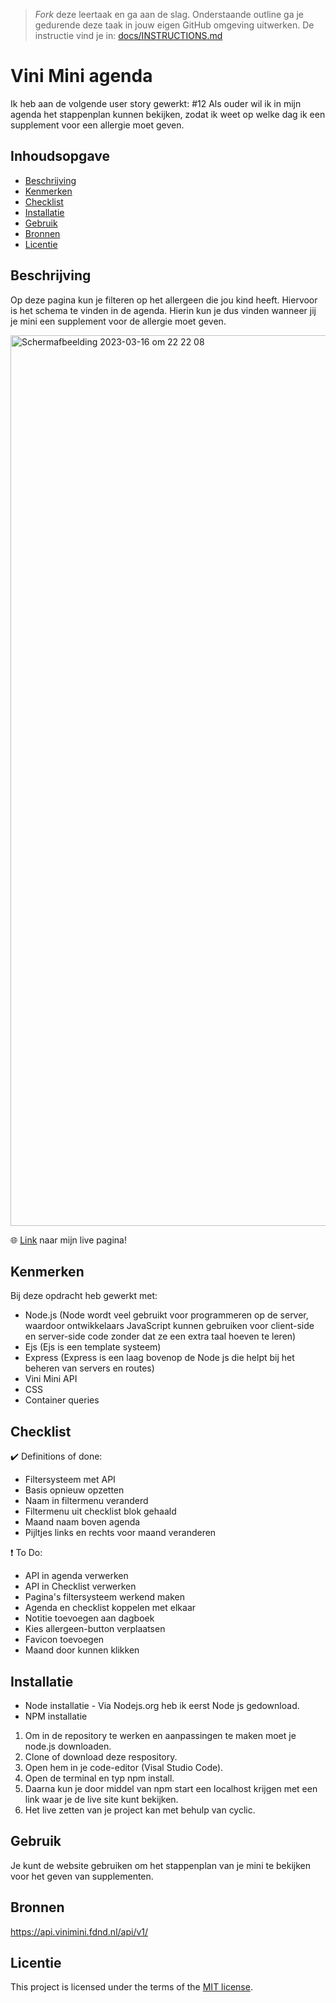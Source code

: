 > _Fork_ deze leertaak en ga aan de slag. Onderstaande outline ga je gedurende deze taak in jouw eigen GitHub omgeving uitwerken. De instructie vind je in: [docs/INSTRUCTIONS.md](docs/INSTRUCTIONS.md)

# Vini Mini agenda

Ik heb aan de volgende user story gewerkt:
#12 Als ouder wil ik in mijn agenda het stappenplan kunnen bekijken, zodat ik weet op welke dag ik een supplement voor een allergie moet geven.

## Inhoudsopgave

  * [Beschrijving](#beschrijving)
  * [Kenmerken](#kenmerken)
  * [Checklist](#Checklist)
  * [Installatie](#installatie)
  * [Gebruik](#gebruik)
  * [Bronnen](#bronnen)
  * [Licentie](#licentie)

## Beschrijving
Op deze pagina kun je filteren op het allergeen die jou kind heeft. Hiervoor is het schema te vinden in de agenda. Hierin kun je dus vinden wanneer jij je mini een supplement voor de allergie moet geven.

<img width="1425" alt="Scherm­afbeelding 2023-03-16 om 22 22 08" src="https://user-images.githubusercontent.com/112861144/225756267-a73b558b-86a4-48fe-8e76-ab631c11601d.png">

🌐 [Link](#https://rich-plum-camel-gear.cyclic.app/) naar mijn live pagina! 

## Kenmerken
Bij deze opdracht heb gewerkt met:

* Node.js (Node wordt veel gebruikt voor programmeren op de server, waardoor ontwikkelaars JavaScript kunnen gebruiken voor client-side en server-side code zonder dat ze een extra taal hoeven te leren)
* Ejs (Ejs is een template systeem)
* Express (Express is een laag bovenop de Node js die helpt bij het beheren van servers en routes)
* Vini Mini API
* CSS
* Container queries

## Checklist
✔️ Definitions of done:
* Filtersysteem met API
* Basis opnieuw opzetten
* Naam in filtermenu veranderd
* Filtermenu uit checklist blok gehaald
* Maand naam boven agenda
* Pijltjes links en rechts voor maand veranderen

❗ To Do:
* API in agenda verwerken
* API in Checklist verwerken
* Pagina's filtersysteem werkend maken
* Agenda en checklist koppelen met elkaar
* Notitie toevoegen aan dagboek
* Kies allergeen-button verplaatsen
* Favicon toevoegen
* Maand door kunnen klikken

## Installatie
* Node installatie - Via Nodejs.org heb ik eerst Node js gedownload.
* NPM installatie

1. Om in de repository te werken en aanpassingen te maken moet je node.js downloaden.
2. Clone of download deze respository.
3. Open hem in je code-editor (Visal Studio Code).
4. Open de terminal en typ npm install.
5. Daarna kun je door middel van npm start een localhost krijgen met een link waar je de live site kunt bekijken.
6. Het live zetten van je project kan met behulp van cyclic.

## Gebruik
Je kunt de website gebruiken om het stappenplan van je mini te bekijken voor het geven van supplementen.

## Bronnen
https://api.vinimini.fdnd.nl/api/v1/

## Licentie

This project is licensed under the terms of the [MIT license](./LICENSE).

